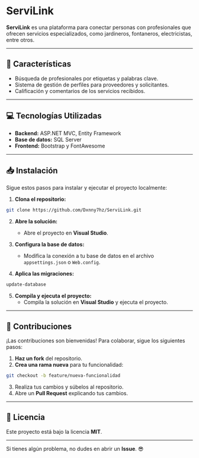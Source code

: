 # ServiLink

**ServiLink** es una plataforma para conectar personas con profesionales que ofrecen servicios especializados, como jardineros, fontaneros, electricistas, entre otros.

---

## 🚀 Características
- Búsqueda de profesionales por etiquetas y palabras clave.  
- Sistema de gestión de perfiles para proveedores y solicitantes.  
- Calificación y comentarios de los servicios recibidos.  

---

## 💻 Tecnologías Utilizadas
- **Backend:** ASP.NET MVC, Entity Framework  
- **Base de datos:** SQL Server  
- **Frontend:** Bootstrap y FontAwesome  

---

## 📥 Instalación
Sigue estos pasos para instalar y ejecutar el proyecto localmente:  

1. **Clona el repositorio:**  
```bash
git clone https://github.com/Dxnny7hz/ServiLink.git
```

2. **Abre la solución:**  
   - Abre el proyecto en **Visual Studio**.

3. **Configura la base de datos:**  
   - Modifica la conexión a tu base de datos en el archivo `appsettings.json` o `Web.config`.

4. **Aplica las migraciones:**  
```bash
update-database
```

5. **Compila y ejecuta el proyecto:**  
   - Compila la solución en **Visual Studio** y ejecuta el proyecto.

---

## 👥 Contribuciones
¡Las contribuciones son bienvenidas! Para colaborar, sigue los siguientes pasos:  

1. **Haz un fork** del repositorio.  
2. **Crea una rama nueva** para tu funcionalidad:  
```bash
git checkout -b feature/nueva-funcionalidad
```
3. Realiza tus cambios y súbelos al repositorio.  
4. Abre un **Pull Request** explicando tus cambios.  

---

## 📜 Licencia
Este proyecto está bajo la licencia **MIT**.

---

Si tienes algún problema, no dudes en abrir un **Issue**. 😎
